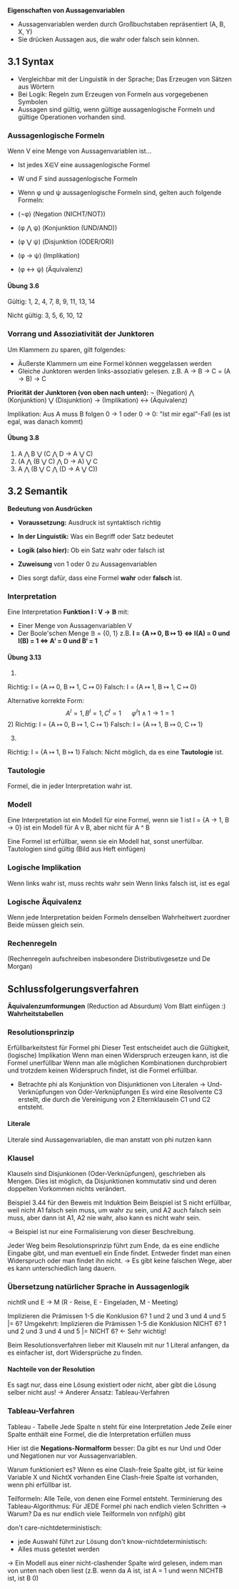 **Eigenschaften von Aussagenvariablen**
- Aussagenvariablen werden durch Großbuchstaben repräsentiert (A, B, X, Y)
- Sie drücken Aussagen aus, die wahr oder falsch sein können.
## 3.1 Syntax
- Vergleichbar mit der Linguistik in der Sprache; Das Erzeugen von Sätzen aus Wörtern
- Bei Logik: Regeln zum Erzeugen von Formeln aus vorgegebenen Symbolen
- Aussagen sind gültig, wenn gültige aussagenlogische Formeln und gültige Operationen vorhanden sind.
### Aussagenlogische Formeln
Wenn V eine Menge von Aussagenvariablen ist...
- Ist jedes X∈V eine aussagenlogische Formel
- W und F sind aussagenlogische Formeln
- Wenn φ und ψ aussagenlogische Formeln sind, gelten auch folgende Formeln:

- (¬φ) (Negation (NICHT/NOT))
- (φ ⋀ ψ) (Konjunktion (UND/AND))
- (φ ⋁ ψ) (Disjunktion (ODER/OR))
- (φ -> ψ) (Implikation)
- (φ <-> ψ) (Äquivalenz)
#### Übung 3.6
Gültig:
1, 2, 4, 7, 8, 9, 11, 13, 14

Nicht gültig:
3, 5, 6, 10, 12
### Vorrang und Assoziativität der Junktoren
Um Klammern zu sparen, gilt folgendes:
- Äußerste Klammern um eine Formel können weggelassen werden
- Gleiche Junktoren werden links-assoziativ gelesen. z.B. A -> B -> C = (A -> B) -> C 

**Priorität der Junktoren (von oben nach unten):**
¬ (Negation) 
⋀ (Konjunktion)
⋁ (Disjunktion)
-> (Implikation)
<-> (Äquivalenz)

Implikation: Aus A muss B folgen
0 -> 1 oder 0 -> 0: "Ist mir egal"-Fall (es ist egal, was danach kommt)
#### Übung 3.8
1. A ⋀ B ⋁ (C ⋀ D -> A ⋁ C)
2. (A ⋀ (B ⋁ C) ⋀ D -> A) ⋁ C
3. A ⋀ (B ⋁ C ⋀ (D -> A ⋁ C))
## 3.2 Semantik
**Bedeutung von Ausdrücken**

- **Voraussetzung:** Ausdruck ist syntaktisch richtig
- **In der Linguistik:** Was ein Begriff oder Satz bedeutet
- **Logik (also hier):** Ob ein Satz wahr oder falsch ist

- **Zuweisung** von 1 oder 0 zu Aussagenvariablen 
- Dies sorgt dafür, dass eine Formel **wahr** oder **falsch** ist.
### Interpretation
Eine Interpretation **Funktion I : V -> 𝔹** mit:
- Einer Menge von Aussagenvariablen V
- Der Boole'schen Menge 𝔹 = {0, 1}
z.B. 
**I = {A ↦ 0, B ↦ 1} 
<=> I(A) = 0 und I(B) = 1
<=> Aⁱ = 0 und Bⁱ = 1**
#### Übung 3.13
1)
Richtig: I = {A ↦ 0, B ↦ 1, C ↦ 0}
Falsch: I = {A ↦ 1, B ↦ 1, C ↦ 0}

Alternative korrekte Form: 
$$
A^I = 1, B^I = 1, C^I = 1 \ \ \ \ \ \ \varphi^I 1 \land 1 \to 1 = 1
$$
2)
Richtig: I = {A ↦ 0, B ↦ 1, C ↦ 1}
Falsch: I = {A ↦ 1, B ↦ 0, C ↦ 1}

3)
Richtig: I = {A ↦ 1, B ↦ 1}
Falsch: Nicht möglich, da es eine **Tautologie** ist.
### Tautologie
Formel, die in jeder Interpretation wahr ist.
### Modell
Eine Interpretation ist ein Modell für eine Formel, wenn sie 1 ist
I = {A -> 1, B -> 0} ist ein Modell für A v B, aber nicht für A ^ B

Eine Formel ist erfüllbar, wenn sie ein Modell hat, sonst unerfülbar.
Tautologien sind gültig
(Bild aus Heft einfügen)
### Logische Implikation
Wenn links wahr ist, muss rechts wahr sein
Wenn links falsch ist, ist es egal
### Logische Äquivalenz
Wenn jede Interpretation beiden Formeln denselben Wahrheitwert zuordner
Beide müssen gleich sein.
### Rechenregeln
(Rechenregeln aufschreiben insbesondere Distributivgesetze und De Morgan)
## Schlussfolgerungsverfahren
**Äquivalenzumformungen** (Reduction ad Absurdum)
Vom Blatt einfügen :)
**Wahrheitstabellen**
### Resolutionsprinzip
Erfüllbarkeitstest für Formel phi
Dieser Test entscheidet auch die Gültigkeit, (logische) Implikation
Wenn man einen Widerspruch erzeugen kann, ist die Formel unerfüllbar
Wenn man alle möglichen Kombinationen durchprobiert und trotzdem keinen Widerspruch findet, ist die Formel erfüllbar.
- Betrachte phi als Konjunktion von Disjunktionen von Literalen
  -> Und-Verknüpfungen von Oder-Verknüpfungen
Es wird eine Resolvente C3 erstellt, die durch die Vereinigung von 2 Elternklauseln C1 und C2 entsteht.
#### Literale
Literale sind Aussagenvariablen, die man anstatt von phi nutzen kann
### Klausel
Klauseln sind Disjunkionen (Oder-Verknüpfungen), geschrieben als Mengen.
Dies ist möglich, da Disjunktionen kommutativ sind und deren doppelten Vorkommen nichts verändert.

Beispiel 3.44 für den Beweis mit Induktion
Beim Beispiel ist S nicht erfüllbar, weil nicht A1 falsch sein muss, um wahr zu sein, und A2 auch falsch sein muss, aber dann ist A1, A2 nie wahr, also kann es nicht wahr sein.

-> Beispiel ist nur eine Formalisierung von dieser Beschreibung.

Jeder Weg beim Resolutionsprinzip führt zum Ende, da es eine endliche Eingabe gibt, und man eventuell ein Ende findet. Entweder findet man einen Widerspruch oder man findet ihn nicht.
-> Es gibt keine falschen Wege, aber es kann unterschiedlich lang dauern.

### Übersetzung natürlicher Sprache in Aussagenlogik
nichtR und E -> M (R - Reise, E - Eingeladen, M - Meeting)

Implizieren die Prämissen 1-5 die Konklusion 6?
1 und 2 und 3 und 4 und 5 |= 6?
Umgekehrt: Implizieren die Prämissen 1-5 die Konklusion NICHT 6?
1 und 2 und 3 und 4 und 5 |= NICHT 6? <- Sehr wichtig!

Beim Resolutionsverfahren lieber mit Klauseln mit nur 1 Literal anfangen, da es einfacher ist, dort Widersprüche zu finden.
#### Nachteile von der Resolution
Es sagt nur, dass eine Lösung existiert oder nicht, aber gibt die Lösung selber nicht aus!
-> Anderer Ansatz: Tableau-Verfahren
### Tableau-Verfahren
Tableau - Tabelle
Jede Spalte n steht für eine Interpretation
Jede Zeile einer Spalte enthält eine Formel, die die Interpretation erfüllen muss

Hier ist die **Negations-Normalform** besser:
Da gibt es nur Und und Oder und Negationen nur vor Aussagenvariablen.

Warum funktioniert es?
Wenn es eine Clash-freie Spalte gibt, ist für keine Variable X und NichtX vorhanden
Eine Clash-freie Spalte ist vorhanden, wenn phi erfüllbar ist.

Teilformeln: Alle Teile, von denen eine Formel entsteht.
Terminierung des Tableau-Algorithmus:
Für JEDE Formel phi nach endlich vielen Schritten
-> Warum? Da es nur endlich viele Teilformeln von nnf(phi) gibt

don't care-nichtdeterministisch:
- jede Auswahl führt zur Lösung
don't know-nichtdeterministisch:
- Alles muss getestet werden

-> Ein Modell aus einer nicht-clashender Spalte wird gelesen, indem man von unten nach oben liest (z.B. wenn da A ist, ist A = 1 und wenn NICHTB ist, ist B 0)


